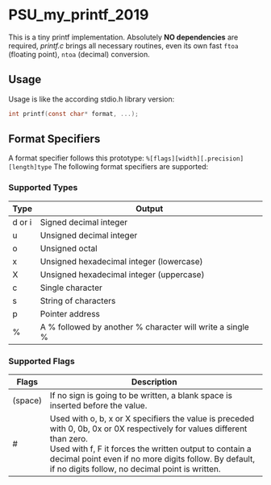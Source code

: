 # PSU_my_printf_2019

This is a tiny printf implementation.
Absolutely **NO dependencies** are required, *printf.c* brings all necessary routines, even its own fast `ftoa` (floating point), `ntoa` (decimal) conversion.


## Usage

Usage is like the according stdio.h library version:
```C
int printf(const char* format, ...);
```

## Format Specifiers

A format specifier follows this prototype: `%[flags][width][.precision][length]type`
The following format specifiers are supported:


### Supported Types

| Type   | Output |
|--------|--------|
| d or i | Signed decimal integer |
| u      | Unsigned decimal integer	|
| o      | Unsigned octal |
| x      | Unsigned hexadecimal integer (lowercase) |
| X      | Unsigned hexadecimal integer (uppercase) |
| c      | Single character |
| s      | String of characters |
| p      | Pointer address |
| %      | A % followed by another % character will write a single % |


### Supported Flags

| Flags | Description |
|-------|-------------|
| (space) | If no sign is going to be written, a blank space is inserted before the value. |
| #     | Used with o, b, x or X specifiers the value is preceded with 0, 0b, 0x or 0X respectively for values different than zero.<br>Used with f, F it forces the written output to contain a decimal point even if no more digits follow. By default, if no digits follow, no decimal point is written. |


